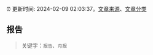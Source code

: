 :alarm_clock: 更新时间: 2024-02-09 02:03:37。[文章来源](/README.md)、[文章分类](/TAGS.md)

## 报告


> 关键字：`报告`、`月报`



